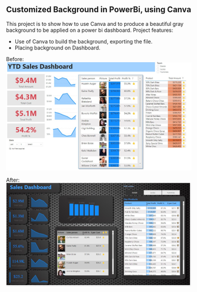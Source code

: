 ## Customized Background in PowerBi, using Canva
This project is to show how to use Canva and to produce a beautiful gray background to be applied on a power bi dashboard.
Project features:
 * Use of Canva to build the background, exporting the file.
 * Placing background on Dashboard.

Before:
![screenshot](before.jpg)


After:
![screenshot](after.jpg)


